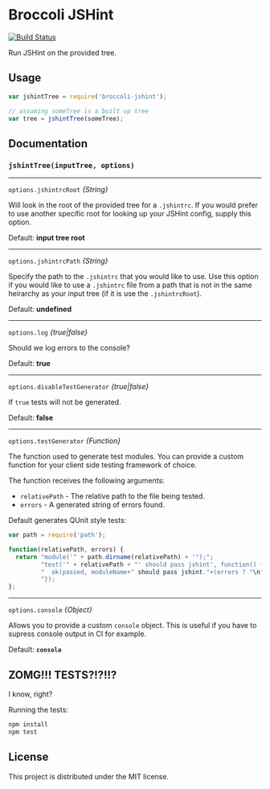 # Broccoli JSHint

[![Build Status](https://travis-ci.org/rwjblue/broccoli-jshint.svg?branch=master)](https://travis-ci.org/rwjblue/broccoli-jshint)

Run JSHint on the provided tree.

## Usage

```javascript
var jshintTree = require('broccoli-jshint');

// assuming someTree is a built up tree
var tree = jshintTree(someTree);
```

## Documentation

### `jshintTree(inputTree, options)`

---

`options.jshintrcRoot` *{String}*

Will look in the root of the provided tree for a `.jshintrc`. If you would prefer to use another specific root
for looking up your JSHint config, supply this option.

Default: **input tree root**

---

`options.jshintrcPath` *{String}*

Specify the path to the `.jshintrc` that you would like to use. Use this option if you would like to use a `.jshintrc`
file from a path that is not in the same heirarchy as your input tree (if it is use the `.jshintrcRoot`).

Default: **undefined**

---

`options.log` *{true|false}*

Should we log errors to the console?

Default: **true**

---

`options.disableTestGenerator` *{true|false}*

If `true` tests will not be generated.

Default: **false**

---

`options.testGenerator` *{Function}*

The function used to generate test modules. You can provide a custom function for your client side testing framework of choice.

The function receives the following arguments:

* `relativePath` - The relative path to the file being tested.
* `errors` - A generated string of errors found.

Default generates QUnit style tests:

```javascript
var path = require('path');

function(relativePath, errors) {
  return "module('" + path.dirname(relativePath) + '");";
         "test('" + relativePath + "' should pass jshint', function() { " +
         "  ok(passed, moduleName+" should pass jshint."+(errors ? "\n"+errors : '')); " +
         "});
};
```
---

`options.console` *{Object}*

Allows you to provide a custom `console` object. This is useful if you have to supress console output in CI for example.

Default: **`console`**

## ZOMG!!! TESTS?!?!!?

I know, right?

Running the tests:

```javascript
npm install
npm test
```

## License

This project is distributed under the MIT license.
